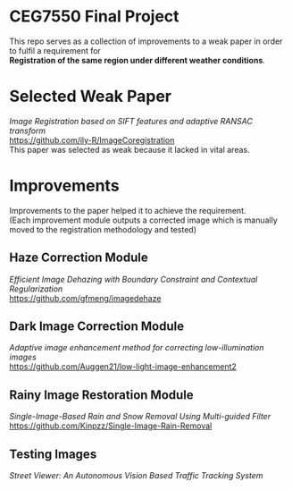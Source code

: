 # CEG7550 Final Project

This repo serves as a collection of improvements to a weak paper in order to fulfil a requirement for \
**Registration of the same region under different weather conditions**.


# Selected Weak Paper

*Image Registration based on SIFT features and adaptive RANSAC transform*\
https://github.com/ily-R/ImageCoregistration \
This paper was selected as weak because it lacked in vital areas.

# Improvements
Improvements to the paper helped it to achieve the requirement.\
(Each improvement module outputs a corrected image which is manually moved to the registration methodology and tested)

## Haze Correction Module
*Efficient Image Dehazing with Boundary Constraint and Contextual Regularization*\
https://github.com/gfmeng/imagedehaze
## Dark Image Correction Module
*Adaptive image enhancement method for correcting low-illumination images*\
https://github.com/Auggen21/low-light-image-enhancement2
## Rainy Image Restoration Module
*Single-Image-Based Rain and Snow Removal Using Multi-guided Filter*\
https://github.com/Kinpzz/Single-Image-Rain-Removal
## Testing Images
*Street Viewer: An Autonomous Vision Based Traffic Tracking System*

